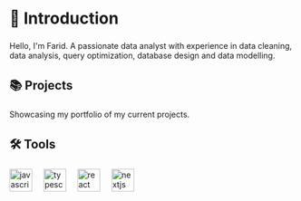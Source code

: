 <h1 align="left">👋 Introduction</h1>

###

<p align="left">Hello, I'm Farid. A passionate data analyst with experience in data cleaning, data analysis, query optimization, database design and data modelling.</p>

<h2 align="left">📚 Projects</h2>

###

<p align="left">Showcasing my portfolio of my current projects.</p>

###

<h2 align="left">🛠️  Tools</h2>

###

<div align="left">
  <img src="https://cdn.jsdelivr.net/gh/devicons/devicon/icons/java/java-original.svg" height="40" alt="javascript logo"  />
  <img width="12" />
  <img src="https://cdn.jsdelivr.net/gh/devicons/devicon/icons/python/python-original.svg" height="40" alt="typescript logo"  />
  <img width="12" />
  <img src="https://cdn.jsdelivr.net/gh/devicons/devicon/icons/mysql/mysql-original.svg" height="40" alt="react logo"  />
  <img width="12" />
  <img src="https://cdn.jsdelivr.net/gh/devicons/devicon/icons/matlab/matlab-original.svg" height="40" alt="nextjs logo"  />
</div>

###
